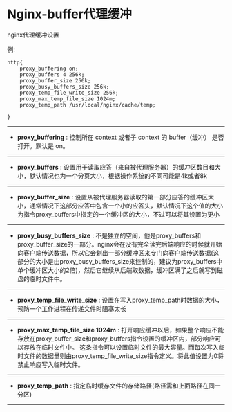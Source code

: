 # Nginx-buffer代理缓冲

nginx代理缓冲设置

例:

```
http{
    proxy_buffering on;
	proxy_buffers 4 256k;
	proxy_buffer_size 256k;
	proxy_busy_buffers_size 256k;
	proxy_temp_file_write_size 256k;
	proxy_max_temp_file_size 1024m;
	proxy_temp_path /usr/local/nginx/cache/temp;
    
}
```

------

* **proxy_buffering** : 控制所在 context 或者子 context 的 buffer（缓冲） 是否打开。默认是 on。

------

* **proxy_buffers** : 设置用于读取应答（来自被代理服务器）的缓冲区数目和大小，默认情况也为一个分页大小，根据操作系统的不同可能是4k或者8k

------

* **proxy_buffer_size** : 设置从被代理服务器读取的第一部分应答的缓冲区大小，通常情况下这部分应答中包含一个小的应答头，默认情况下这个值的大小为指令proxy_buffers中指定的一个缓冲区的大小，不过可以将其设置为更小

------

* **proxy_busy_buffers_size** : 不是独立的空间，他是proxy_buffers和proxy_buffer_size的一部分。nginx会在没有完全读完后端响应的时候就开始向客户端传送数据，所以它会划出一部分缓冲区来专门向客户端传送数据(这部分的大小是由proxy_busy_buffers_size来控制的，建议为proxy_buffers中单个缓冲区大小的2倍)，然后它继续从后端取数据，缓冲区满了之后就写到磁盘的临时文件中。

------

* **proxy_temp_file_write_size** : 设置在写入proxy_temp_path时数据的大小，预防一个工作进程在传递文件时阻塞太长

------

* **proxy_max_temp_file_size 1024m** : 打开响应缓冲以后，如果整个响应不能存放在proxy_buffer_size和proxy_buffers指令设置的缓冲区内，部分响应可以存放在临时文件中。 这条指令可以设置临时文件的最大容量。而每次写入临时文件的数据量则由proxy_temp_file_write_size指令定义。将此值设置为0将禁止响应写入临时文件。

------

* **proxy_temp_path** : 指定临时缓存文件的存储路径(路径需和上面路径在同一分区)

------

